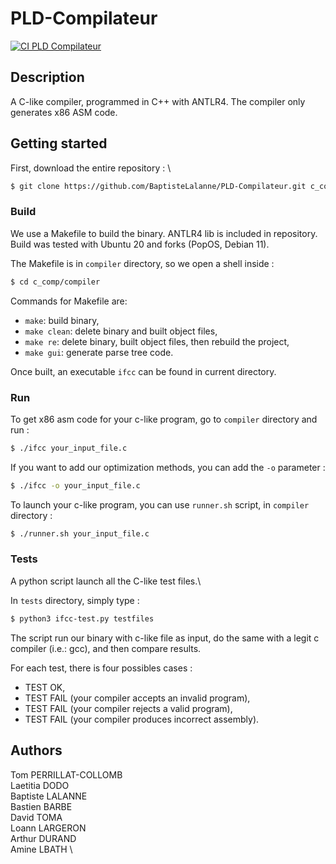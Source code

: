 # PLD-Compilateur
[![CI PLD Compilateur](https://github.com/BaptisteLalanne/PLD-Compilateur/actions/workflows/ci.yml/badge.svg?branch=master)](https://github.com/BaptisteLalanne/PLD-Compilateur/actions/workflows/ci.yml)
## Description

A C-like compiler, programmed in C++ with ANTLR4. The compiler only generates x86 ASM code.

## Getting started

First, download the entire repository : \
```sh
$ git clone https://github.com/BaptisteLalanne/PLD-Compilateur.git c_comp
```

### Build

We use a Makefile to build the binary. ANTLR4 lib is included in repository. \
Build was tested with Ubuntu 20 and forks (PopOS, Debian 11).

The Makefile is in `compiler` directory, so we open a shell inside :
```sh
$ cd c_comp/compiler
```

Commands for Makefile are:
- `make`: build binary,
- `make clean`: delete binary and built object files,
- `make re`: delete binary, built object files, then rebuild the project,
- `make gui`: generate parse tree code.

Once built, an executable `ifcc` can be found in current directory.

### Run

To get x86 asm code for your c-like program, go to `compiler` directory and run :
```sh
$ ./ifcc your_input_file.c 
```

If you want to add our optimization methods, you can add the `-o` parameter :
```sh
$ ./ifcc -o your_input_file.c 
```

To launch your c-like program, you can use `runner.sh` script, in `compiler` directory :
```sh
$ ./runner.sh your_input_file.c
```

### Tests

A python script launch all the C-like test files.\

In `tests` directory, simply type :
```sh
$ python3 ifcc-test.py testfiles
```

The script run our binary with c-like file as input, do the same with a legit c compiler (i.e.: gcc), and then compare results.

For each test, there is four possibles cases :
- TEST OK,
- TEST FAIL (your compiler accepts an invalid program),
- TEST FAIL (your compiler rejects a valid program),
- TEST FAIL (your compiler produces incorrect assembly).

## Authors

Tom PERRILLAT-COLLOMB \
Laetitia DODO \
Baptiste LALANNE \
Bastien BARBE \
David TOMA \
Loann LARGERON \
Arthur DURAND \
Amine LBATH \


